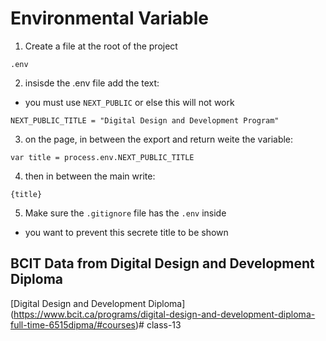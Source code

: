 # Environmental Variable

1. Create a file at the root of the project
```
.env
```

2. insisde the .env file add the text:
- you must use `NEXT_PUBLIC` or else this will not work

```
NEXT_PUBLIC_TITLE = "Digital Design and Development Program"
```

3. on the page, in between the export and return weite the variable:
```
var title = process.env.NEXT_PUBLIC_TITLE
```
4. then in between the main write:
```
{title}
```

5. Make sure the `.gitignore` file has the `.env` inside 
- you want to prevent this secrete title to be shown

## BCIT Data from Digital Design and Development Diploma
[Digital Design and Development Diploma] (https://www.bcit.ca/programs/digital-design-and-development-diploma-full-time-6515dipma/#courses)#   c l a s s - 1 3  
 